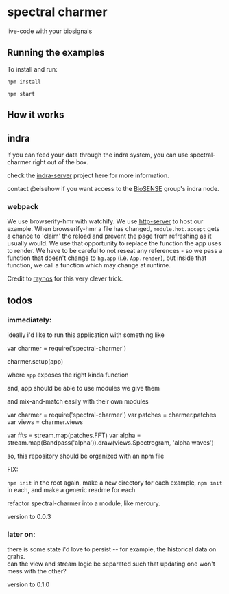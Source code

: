 # spectral charmer

live-code with your biosignals 

## Running the examples

To install and run:

    npm install

    npm start

[package.json]: ./package.json
[render.js]: ./render.js
[browser.js]: ./browser.js

## How it works

## indra

if you can feed your data through the indra system, you can use spectral-charmer right out of the box.

check the [indra-server](https://github.com/indra-net/collection-server) project here for more information.

contact @elsehow if you want access to the [BioSENSE](http://biosense.berkeley.edu) group's indra node.

### webpack
We use browserify-hmr with watchify.
We use [http-server][] to host our example. 
When browserify-hmr a file has changed, `module.hot.accept` gets a chance to 'claim' the reload and prevent the page from refreshing as it usually would.
We use that opportunity to replace the function the app uses to render.
We have to be careful to not reseat any references - so we pass a function that doesn't change to `hg.app` (i.e. `App.render`), but inside that function, we call a function which may change at runtime.

Credit to [raynos](http://github.com/raynos) for this very clever trick.

[hot module replacement]: https://github.com/webpack/docs/wiki/hot-module-replacement-with-webpack
[http-server]: https://github.com/indexzero/http-server
[browserify-hmr]: https://github.com/AgentME/browserify-hmr


## todos

### immediately: 

ideally i'd like to run this application with something like

   var charmer = require('spectral-charmer')

   charmer.setup(app)

where `app` exposes the right kinda function

and, app should be able to use modules we give them

and mix-and-match easily with their own modules

   var charmer  = require('spectral-charmer')
   var patches  = charmer.patches
   var views    = charmer.views

   var ffts     = stream.map(patches.FFT)
   var alpha    = stream.map(Bandpass('alpha')).draw(views.Spectrogram, 'alpha waves')

so, this repository should be organized with an npm file

FIX:

`npm init` in the root again, make a new directory for each example, `npm init` in each, and make a generic readme for each

refactor spectral-charmer into a module, like mercury.

version to 0.0.3

### later on:

there is some state i'd love to persist -- for example, the historical data on grahs.  
can the view and stream logic be separated such that updating one won't mess with the other?

version to 0.1.0

